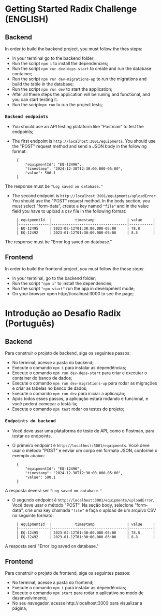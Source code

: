 # Getting Started Radix Challenge (ENGLISH)

## Backend

In order to build the backend project, you must follow the thes steps:

- In your terminal go to the backend folder;
- Run the script `npm i` to install the dependencies;
- Run the script `npm run dev-deps-start` to create and run the database container;
- Run the script `npm run dev-migrations-up` to run the migrations and build the table in the database;
- Run the script `npm run dev` to start the application;
- After all these steps the application will be runing and functional, and you can start testing it.
- Run the script`npm run` to run the project tests;

### `Backend endpoints`

- You should use an API testing plataform like "Postman" to test the endpoints;
- The first endpoint is `http://localhost:3001/equipments`. You should use the "POST" request method and send a JSON body in the following format: 

        {
            "equipmentId": "EQ-12496",
            "timestamp": "2024-12-30T12:30:00.000-05:00",
            "value": 500.1
        }

The response must be `"Log saved on database."`

- The second endpoint is `http://localhost:3001/equipments/uploadError`. You should use the "POST" request method. In the body section, you must select "form-data", create a key named `"file"` and in the value field you have to upload a csv file in the following format:

        | equipmentId  |           timestamp               | value     |
        |--------------|-----------------------------------|-----------|
        | EQ-12495     | 2023-02-12T01:30:00.000-05:00     | 78.8      |
        | EQ-12492     | 2023-01-12T01:30:00.000-05:00     | 8.8       |


The response must be "Error log saved on database."

## Frontend

In order to build the frontend project, you must follow the these steps:

- In your terminal, go to the backend folder;
- Run the script `"npm i"` to install the dependencies;
- Run the script `"npm start"` run the app in development mode;
- On your browser open http://localhost:3000 to see the page;

# Introdução ao Desafio Radix (Português)

## Backend

Para construir o projeto de backend, siga os seguintes passos:

- No terminal, acesse a pasta do backend;
- Execute o comando `npm i` para instalar as dependências;
- Execute o comando `npm run dev-deps-start` para criar e executar o container do banco de dados;
- Execute o comando `npm run dev-migrations-up` para rodar as migrações e criar as tabelas no banco de dados;
- Execute o comando `npm run dev` para iniciar a aplicação;
- Após todos esses passos, a aplicação estará rodando e funcional, e você poderá começar a testá-la;
- Execute o comando `npm test` rodar os testes do projeto;

### `Endpoints do backend`

- Você deve usar uma plataforma de teste de API, como o Postman, para testar os endpoints.
- O primeiro endpoint é `http://localhost:3001/equipments`. Você deve usar o método "POST" e enviar um corpo em formato JSON, conforme o exemplo abaixo:

        {
            "equipmentId": "EQ-12496",
            "timestamp": "2024-12-30T12:30:00.000-05:00",
            "value": 500.1
        }

A resposta deverá ser `"Log saved on database."`

- O segundo endpoint é `http://localhost:3001/equipments/uploadError`. Você deve usar o método "POST". Na seção body, selecione "form-data", crie uma key chamada `"file"` e faça o upload de um arquivo CSV no seguinte formato:

        | equipmentId  |           timestamp               | value     |
        |--------------|-----------------------------------|-----------|
        | EQ-12495     | 2023-02-12T01:30:00.000-05:00     | 78.8      |
        | EQ-12492     | 2023-01-12T01:30:00.000-05:00     | 8.8       |


A resposta será "Error log saved on database."

## Frontend

Para construir o projeto de frontend, siga os seguintes passos:

- No terminal, acesse a pasta do frontend;
- Execute o comando `npm i` para instalar as dependências;
- Execute o comando `npm start` para rodar o aplicativo no modo de desenvolvimento;
- No seu navegador, acesse http://localhost:3000 para visualizar a página;